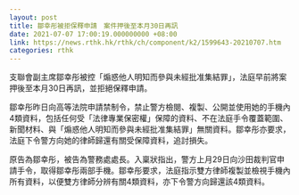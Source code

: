 ```yaml
---
layout: post
title: 鄒幸彤被拒保釋申請　案件押後至本月30日再訊
date: 2021-07-07 17:00:19.000000000 +08:00
link: https://news.rthk.hk/rthk/ch/component/k2/1599643-20210707.htm
categories: rthk
---
```


支聯會副主席鄒幸彤被控「煽惑他人明知而參與未經批准集結罪」，法庭早前將案押後至本月30日再訊，並拒絕保釋申請。

鄒幸彤昨日向高等法院申請禁制令，禁止警方檢閱、複製、公開並使用她的手機內4類資料，包括任何受「法律專業保密權」保障的資料、不在法庭手令覆蓋範圍、新聞材料、與「煽惑他人明知而參與未經批准集結罪」無關資料。鄒幸彤亦要求，法庭下令警方向她的律師歸還有關受保障資料，追討損失。

原告為鄒幸彤，被告為警務處處長。入稟狀指出，警方上月29日向沙田裁判官申請手令，取得鄒幸彤兩部手機。鄒幸彤要求，法庭指示雙方律師複製並檢視手機內所有資料，以便雙方律師分辨有關4類資料，亦下令警方向歸還該4類資料。
